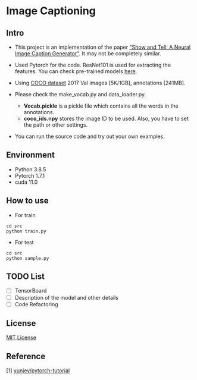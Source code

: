 # Image Captioning

## Intro

- This project is an implementation of the paper ["Show and Tell: A Neural Image Caption Generator"](https://arxiv.org/abs/1411.4555). It may not be completely similar.

- Used Pytorch for the code. ResNet101 is used for extracting the features. You can check pre-trained models [here](https://github.com/pytorch/vision/tree/master/torchvision/models).

- Using [COCO dataset](https://cocodataset.org/#home) 2017 Val images [5K/1GB], annotations [241MB].

- Please check the make_vocab.py and data_loader.py. 
  - **Vocab.pickle** is a pickle file which contains all the words in the annotations. 
  - **coco_ids.npy** stores the image ID to be used. Also, you have to set the path or other settings.

- You can run the source code and try out your own examples. 

## Environment

- Python 3.8.5
- Pytorch 1.7.1
- cuda 11.0

## How to use
- For train

```
cd src
python train.py
```

- For test

```
cd src
python sample.py
```

## TODO List
- [ ] TensorBoard
- [ ] Description of the model and other details
- [ ] Code Refactoring

## License
[MIT License](https://opensource.org/licenses/MIT)

## Reference
[1] [yunjey/pytorch-tutorial](https://github.com/yunjey/pytorch-tutorial)

